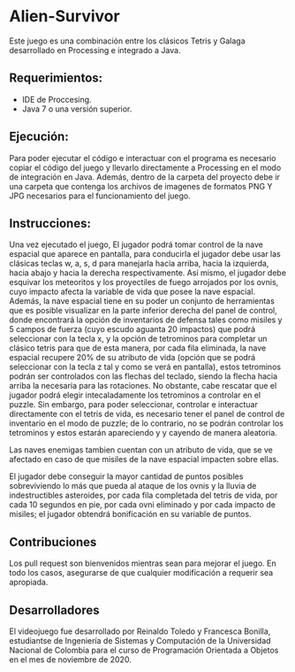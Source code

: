 #  Alien-Survivor

Este juego es una combinación entre los clásicos Tetris y Galaga desarrollado en Processing e integrado a Java.


## Requerimientos:

 - IDE de Proccesing. 
 - Java 7 o una versión superior.

## Ejecución:

Para poder ejecutar el código e interactuar con el programa es necesario copiar el código del juego y llevarlo directamente a Processing en el modo de integración en Java.
Además, dentro de la carpeta del proyecto debe ir una carpeta que contenga los archivos de imagenes de formatos PNG Y JPG necesarios para el funcionamiento del juego.

## Instrucciones:

Una vez ejecutado el juego, El jugador podrá tomar control de la nave espacial que aparece en pantalla, para conducirla el jugador debe usar las clásicas teclas w, a, s, d para manejarla hacia arriba, hacia la izquierda, hacia abajo y hacia la derecha respectivamente. Así mismo, el jugador debe esquivar los meteoritos y los proyectiles de fuego arrojados por los ovnis, cuyo impacto afecta la variable de vida que posee la nave espacial. Además, la nave espacial tiene en su poder un conjunto de herramientas que es posible visualizar en la parte inferior derecha del panel de control, donde encontrará la opción de inventarios de defensa tales como misiles y 5 campos de fuerza (cuyo escudo aguanta 20 impactos) que podrá seleccionar con la tecla x, y la opción de tetrominos para completar un clásico tetris para que de esta manera, por cada fila eliminada, la nave espacial recupere 20% de su atributo de vida (opción que se podrá seleccionar con la tecla z tal y como se verá en pantalla), estos tetrominos podrán ser controlados con las flechas del teclado, siendo la flecha hacia arriba la necesaria para las rotaciones. No obstante, cabe rescatar que el jugador podrá elegir intecaladamente los tetrominos a controlar en el puzzle. Sin embargo, para poder seleccionar, controlar e interactuar directamente con el tetris de vida, es necesario tener el panel de control de inventario en el modo de puzzle; de lo contrario, no se podrán controlar los tetrominos y estos estarán apareciendo y y cayendo de manera aleatoria.

Las naves enemigas tambien cuentan con un atributo de vida, que se ve afectado en caso de que misiles de la nave espacial impacten sobre ellas.

El jugador debe conseguir la mayor cantidad de puntos posibles sobreviviendo lo más que pueda al ataque de los ovnis y la lluvia de indestructibles asteroides, por cada fila completada del tetris de vida, por cada 10 segundos en pie, por cada ovni eliminado y por cada impacto de misiles; el jugador obtendrá bonificación en su variable de puntos.

## Contribuciones
Los pull request son bienvenidos mientras sean para mejorar el juego.
En todo los casos, asegurarse de que cualquier modificación a requerir sea apropiada.

## Desarrolladores
El videojuego fue desarrollado por Reinaldo Toledo y Francesca Bonilla, estudiantse de Ingeniería de Sistemas y Computación de la Universidad Nacional de Colombia para el curso de Programación Orientada a Objetos en el mes de noviembre de 2020.


